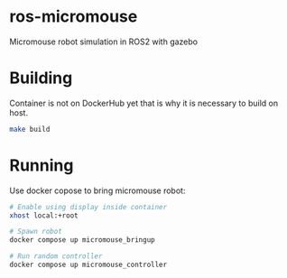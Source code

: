 # ros-micromouse
Micromouse robot simulation in ROS2 with gazebo

# Building
Container is not on DockerHub yet that is why it is necessary to build on host.
``` bash
make build
```
# Running
Use docker copose to bring  micromouse robot:
``` bash
# Enable using display inside container
xhost local:+root

# Spawn robot
docker compose up micromouse_bringup

# Run random controller
docker compose up micromouse_controller
```
